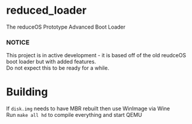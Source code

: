 # reduced_loader
The reduceOS Prototype Advanced Boot Loader

### NOTICE
This project is in active development - it is based off of the old reudceOS boot loader but with added features.\
Do not expect this to be ready for a while.

# Building
If `disk.img` needs to have MBR rebuilt then use WinImage via Wine\
Run `make all hd` to compile everything and start QEMU